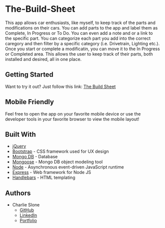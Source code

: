 # The-Build-Sheet

This app allows car enthusiasts, like myself, to keep track of the parts and modifications on their cars. You can add parts to the app and label them as Complete, In Progress or To Do. You can even add a note and or a link to the specific part. You can categorize each part you add into the correct caregory and then filter by a specific category (i.e. Drivetrain, Lighting etc.). Once you start or complete a modificatin, you can move it to the In Progress or Completed area. This allows the user to keep track of their parts, both installed and desired, all in one place. 

## Getting Started

Want to try it out?
Just follow this link: [The Build Sheet](https://the-build-sheet.herokuapp.com/)

## Mobile Friendly

Feel free to open the app on your favorite mobile device or use the developer tools in your favorite browser to view the mobile layout!

## Built With

* [jQuery](https://jquery.com/) 
* [Bootstrap](https://bootstrap.com) - CSS framework used for UX design
* [Mongo DB](https://www.mongodb.com/) - Database
* [Mongoose](https://www.npmjs.com/package/mongoose) - Mongo DB object modeling tool
* [Node](https://nodejs.org/en/) - Asynchronous event-driven JavaScript runtime
* [Express](https://expressjs.com/) - Web framework for Node JS
* [Handlebars](https://handlebarsjs.com/) - HTML templating

## Authors

* Charlie Slone
    * [GitHub](https://github.com/ctslone)
    * [LinkedIn](https://www.linkedin.com/in/charlie-slone-704311a9/)
    * [Portfolio](https://ctslone.github.io/Updated-Portfolio/)
